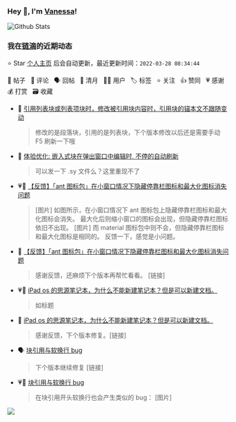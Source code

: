 ### Hey 👋, I'm [Vanessa](http://vanessa.b3log.org/)!

![Github Stats](https://github-readme-stats.vercel.app/api?username=Vanessa219&show_icons=true)

<!--events start -->

### 我在[链滴](https://ld246.com)的近期动态

⭐️ Star [个人主页](https://github.com/Vanessa219/Vanessa219) 后会自动更新，最近更新时间：`2022-03-28 08:34:44`

📝 帖子 &nbsp; 💬 评论 &nbsp; 🗣 回帖 &nbsp; 🌙 清月 &nbsp; 👨‍💻 用户 &nbsp; 🏷️ 标签 &nbsp; ⭐️ 关注 &nbsp; 👍 赞同 &nbsp; 💗 感谢 &nbsp; 💰 打赏 &nbsp; 🗃 收藏

* 💬 [引用列表块或列表项块时，修改被引用块内容时，引用块的锚本文不跟随变动](https://ld246.com/article/1648277657811/comment/1648368062188#comments)

  > 修改的是段落块，引用的是列表块，下个版本修改以后还是需要手动 F5 刷新一下哦
* 💬 [体验优化: 嵌入式块在弹出窗口中编辑时, 不停的自动刷新](https://ld246.com/article/1648306850895/comment/1648365001543#comments)

  > 可以发一下 .sy 文件么？这里重现不了
* 💗📝 [【反馈】「ant 图标包」在小窗口情况下隐藏停靠栏图标和最大化图标消失问题](https://ld246.com/article/1648265877598)

  > [图片] 如图所示，在小窗口情况下 ant 图标包上隐藏停靠栏图标和最大化图标会消失。 最大化后则缩小窗口的图标会出现，但隐藏停靠栏图标依旧不出现。 [图片] 而 material 图标包中则不会，但隐藏停靠栏图标和最大化图标是相同的。 反馈一下，感觉是小问题。
* 💬 [【反馈】「ant 图标包」在小窗口情况下隐藏停靠栏图标和最大化图标消失问题](https://ld246.com/article/1648265877598/comment/1648362630269#comments)

  > 感谢反馈，还麻烦下个版本再帮忙看看。 [链接]
* 💗📝 [iPad os 的思源笔记本，为什么不能新建笔记本？但是可以新建文档。](https://ld246.com/article/1648256214986)

  > 如标题
* 💬 [iPad os 的思源笔记本，为什么不能新建笔记本？但是可以新建文档。](https://ld246.com/article/1648256214986/comment/1648309553949#comments)

  > 感谢反馈，下个版本修复。[链接]
* 🗣 [块引用与软换行 bug](https://ld246.com/article/1647526303096/comment/1648199058566#comments)

  > 下个版本继续修复 [链接]
* 💗💬 [块引用与软换行 bug](https://ld246.com/article/1647526303096/comment/1648199058566#comments)

  > 在块引用开头软换行也会产生类似的 bug： [图片]


<!--events end -->

<a title="Hits" target="_blank" href="https://github.com/Vanessa219/Vanessa219"><img src="https://hits.b3log.org/Vanessa219/Vanessa219.svg"></a>
